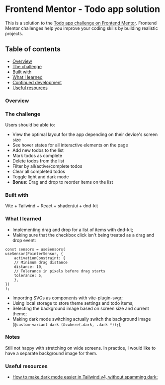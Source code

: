 # Frontend Mentor - Todo app solution

This is a solution to the [Todo app challenge on Frontend Mentor](https://www.frontendmentor.io/challenges/todo-app-Su1_KokOW). Frontend Mentor challenges help you improve your coding skills by building realistic projects.

## Table of contents

- [Overview](#overview)
- [The challenge](#the-challenge)
- [Built with](#built-with)
- [What I learned](#what-i-learned)
- [Continued development](#continued-development)
- [Useful resources](#useful-resources)

### Overview

### The challenge

Users should be able to:

- View the optimal layout for the app depending on their device's screen size
- See hover states for all interactive elements on the page
- Add new todos to the list
- Mark todos as complete
- Delete todos from the list
- Filter by all/active/complete todos
- Clear all completed todos
- Toggle light and dark mode
- **Bonus**: Drag and drop to reorder items on the list

### Built with

Vite + Tailwind + React + shadcn/ui + dnd-kit

### What I learned

- Implementing drag and drop for a list of items with dnd-kit;
- Making sure that the checkbox click isn't being treated as a drag and drop event:

```(tsx)
const sensors = useSensors(
useSensor(PointerSensor, {
    activationConstraint: {
    // Minimum drag distance
    distance: 10,
    // Tolerance in pixels before drag starts
    tolerance: 5,
    },
})
);
```

- Importing SVGs as components with vite-plugin-svgr;
- Using local storage to store theme settings and todo items;
- Selecting the background image based on screen size and current theme;
- Making dark mode switching actually switch the background image (`@custom-variant dark (&:where(.dark, .dark *));`);

### Notes

Still not happy with stretching on wide screens. In practice, I would like to have a separate background image for them.

### Useful resources

- [How to make dark mode easier in Tailwind v4, without spamming dark:](https://www.reddit.com/r/tailwindcss/comments/1jvi5ip/how_to_make_dark_mode_easier_in_tailwind_v4/)
